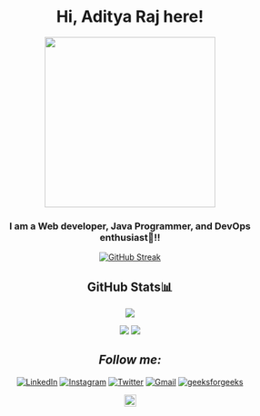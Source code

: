 <div align="center">
   <h1>Hi, Aditya Raj here! </h1>
   <p align="center">
  <img width="300" src="https://media.giphy.com/media/v1.Y2lkPTc5MGI3NjExZG96NnBsemR0aWN5MG9hM3I5OHV4cWphM2ppMzl1NGMwdWRzNDhyMCZlcD12MV9zdGlja2Vyc19zZWFyY2gmY3Q9cw/KBPRW0rG4EuLxwVtWs/giphy.gif">
</p>

 


### I am a Web developer, Java Programmer, and DevOps enthusiast🚀!!







   [![GitHub Streak](https://github-readme-streak-stats.herokuapp.com?user=aditya-raj31&theme=midnight-purple)](https://git.io/streak-stats)
   
   
##   GitHub Stats📊


![](http://github-profile-summary-cards.vercel.app/api/cards/profile-details?username=aditya-raj31&theme=radical)
   
  
  ![](http://github-profile-summary-cards.vercel.app/api/cards/repos-per-language?username=aditya-raj31&theme=moonlight)
 ![](http://github-profile-summary-cards.vercel.app/api/cards/most-commit-language?username=aditya-raj31&theme=moonlight)




##   <i>Follow me:</i><br>
      
   

<a href="(https://www.linkedin.com/in/aditya-raj31/)" target="_blank"><img src="https://img.shields.io/badge/LinkedIn-%230077B5.svg?&style=flat-square&logo=linkedin&logoColor=white" alt="LinkedIn"></a>
<a href="https://www.instagram.com/adityaraj3554/" target="_blank"><img src="https://img.shields.io/badge/Instagram-%23E4405F.svg?&style=flat-square&logo=instagram&logoColor=white" alt="Instagram"></a>
<a href="https://x.com/adityaraj_3172" target="_blank"><img src="https://img.shields.io/badge/Twitter-%231DA1F2.svg?&style=flat-square&logo=twitter&logoColor=white" alt="Twitter"></a>
<a href="mailto:aditya70797@gmail.com" target="_blank"><img src="https://img.shields.io/badge/Gmail-c14438?style=flat-square&logo=Gmail&logoColor=white" alt="Gmail"></a>
<a href="https://www.instagram.com/adityaraj3554/" target="_blank"><img src="https://img.shields.io/badge/geeksforgeeks.svg?&style=flat-square&logo=geeksforgeeks&logoColor=white" alt="geeksforgeeks"></a>

   
   

<a href="https://leetcode.com/u/aditya_raj_31/" target="_blank"><img src=	"https://img.shields.io/badge/-LeetCode-FFA116?style=for-the-badge&logo=LeetCode&logoColor=black" img height="21" alt="Leetcode"></a>

   
</div>

  
  
   ##
